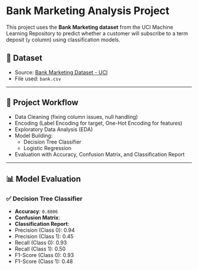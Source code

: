 # Bank Marketing Analysis Project

This project uses the **Bank Marketing dataset** from the UCI Machine Learning Repository to predict whether a customer will subscribe to a term deposit (`y` column) using classification models.

## 🔗 Dataset
- Source: [Bank Marketing Dataset - UCI](https://archive.ics.uci.edu/ml/datasets/Bank+Marketing)
- File used: `bank.csv`

---

## 📌 Project Workflow
- Data Cleaning (fixing column issues, null handling)
- Encoding (Label Encoding for target, One-Hot Encoding for features)
- Exploratory Data Analysis (EDA)
- Model Building:
  - Decision Tree Classifier
  - Logistic Regression
- Evaluation with Accuracy, Confusion Matrix, and Classification Report

---

## 📊 Model Evaluation

### ✅ Decision Tree Classifier
- **Accuracy**: `0.8806`
- **Confusion Matrix**:
- **Classification Report**:
- Precision (Class 0): 0.94
- Precision (Class 1): 0.45
- Recall (Class 0): 0.93
- Recall (Class 1): 0.50
- F1-Score (Class 0): 0.93
- F1-Score (Class 1): 0.48
